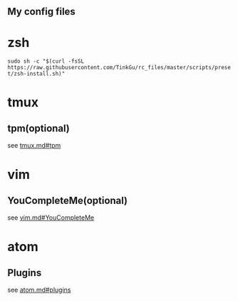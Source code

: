 My config files
---
# zsh
`sudo sh -c "$(curl -fsSL https://raw.githubusercontent.com/TinkGu/rc_files/master/scripts/preset/zsh-install.sh)"`

# tmux
## tpm(optional)
see [tmux.md#tpm](https://github.com/TinkGu/rc_files/blob/master/tmux.md#tpm)

# vim
## YouCompleteMe(optional)
see [vim.md#YouCompleteMe](https://github.com/TinkGu/rc_files/blob/master/vim.md#youcompleteme)

# atom
## Plugins
see [atom.md#plugins](https://github.com/TinkGu/rc_files/tree/master/atom#plugins)
